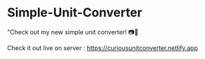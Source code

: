 # Simple-Unit-Converter
"Check out my new simple unit converter! 📷🌟

Check it out live on server : https://curiousunitconverter.netlify.app
